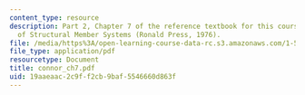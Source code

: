 ```yaml
---
content_type: resource
description: Part 2, Chapter 7 of the reference textbook for this course, Analysis
  of Structural Member Systems (Ronald Press, 1976).
file: /media/https%3A/open-learning-course-data-rc.s3.amazonaws.com/1-571-structural-analysis-and-control-spring-2004/19aaeaac2c9ff2cb9baf5546660d863f_connor_ch7.pdf
file_type: application/pdf
resourcetype: Document
title: connor_ch7.pdf
uid: 19aaeaac-2c9f-f2cb-9baf-5546660d863f
---
```

